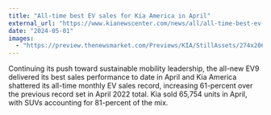 ```yaml
---
title: "All-time best EV sales for Kia America in April"
external_url: "https://www.kianewscenter.com/news/all/all-time-best-ev-sales-for-kia-america-in-april/s/b7a751af-4843-49cf-9370-c97ebeaa606a"
date: "2024-05-01"
images:
  - "https://preview.thenewsmarket.com/Previews/KIA/StillAssets/274x206/667099.jpg"
---
```


Continuing its push toward sustainable mobility leadership, the all-new EV9 delivered its best sales performance to date in April and Kia America shattered its all-time monthly EV sales record, increasing 61-percent over the previous record set in April 2022 total. Kia sold 65,754 units in April, with SUVs accounting for 81-percent of the mix.